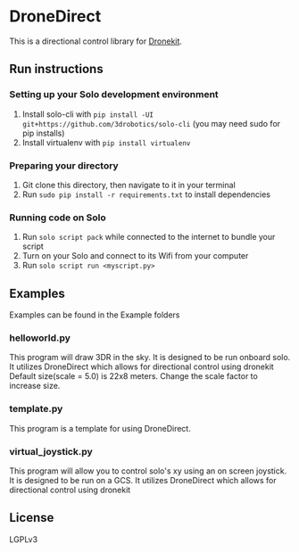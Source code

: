 DroneDirect
==============
This is a directional control library for [Dronekit](http://dronekit.io/).

## Run instructions

### Setting up your Solo development environment

1. Install solo-cli with `pip install -UI git+https://github.com/3drobotics/solo-cli` (you may need sudo for pip installs)
1. Install virtualenv with `pip install virtualenv`

### Preparing your directory

1. Git clone this directory, then navigate to it in your terminal
1. Run `sudo pip install -r requirements.txt` to install dependencies

### Running code on Solo

1. Run `solo script pack` while connected to the internet to bundle your script
1. Turn on your Solo and connect to its Wifi from your computer
1. Run `solo script run <myscript.py>`

## Examples
Examples can be found in the Example folders

### helloworld.py
This program will draw 3DR in the sky. It is designed to be run onboard solo.
It utilizes DroneDirect which allows for directional control using dronekit
Default size(scale = 5.0) is 22x8 meters. Change the scale factor to increase size.

### template.py
This program is a template for using DroneDirect.

### virtual_joystick.py
This program will allow you to control solo's xy using an on screen joystick.
It is designed to be run on a GCS.
It utilizes DroneDirect which allows for directional control using dronekit

## License
LGPLv3
